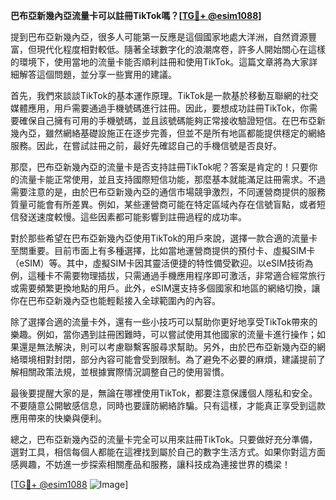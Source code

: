**巴布亞新幾內亞流量卡可以註冊TikTok嗎？[[TG💪+ @esim1088](https://t.me/s/esim1088)]**

提到巴布亞新幾內亞，很多人可能第一反應是這個國家地處大洋洲，自然資源豐富，但現代化程度相對較低。隨著全球數字化的浪潮席卷，許多人開始關心在這樣的環境下，使用當地的流量卡能否順利註冊和使用TikTok。這篇文章將為大家詳細解答這個問題，並分享一些實用的建議。

首先，我們來談談TikTok的基本運作原理。TikTok是一款基於移動互聯網的社交媒體應用，用戶需要通過手機號碼進行註冊。因此，要想成功註冊TikTok，你需要確保自己擁有可用的手機號碼，並且該號碼能夠正常接收驗證短信。在巴布亞新幾內亞，雖然網絡基礎設施正在逐步完善，但並不是所有地區都能提供穩定的網絡服務。因此，在嘗試註冊之前，最好先確認自己的手機信號是否良好。

那麼，巴布亞新幾內亞的流量卡是否支持註冊TikTok呢？答案是肯定的！只要你的流量卡能正常使用，並且支持國際短信功能，那麼基本就能滿足註冊需求。不過需要注意的是，由於巴布亞新幾內亞的通信市場競爭激烈，不同運營商提供的服務質量可能會有所差異。例如，某些運營商可能在特定區域內存在信號盲點，或者短信發送速度較慢。這些因素都可能影響到註冊過程的成功率。

對於那些希望在巴布亞新幾內亞使用TikTok的用戶來說，選擇一款合適的流量卡至關重要。目前市面上有多種選擇，比如當地運營商提供的預付卡、虛擬SIM卡（eSIM）等。其中，虛擬SIM卡因其靈活便捷的特性備受歡迎。以eSIM技術為例，這種卡不需要物理插拔，只需通過手機應用程序即可激活，非常適合經常旅行或需要頻繁更換地點的用戶。此外，eSIM還支持多個國家和地區的網絡切換，讓你在巴布亞新幾內亞也能輕鬆接入全球範圍內的內容。

除了選擇合適的流量卡外，還有一些小技巧可以幫助你更好地享受TikTok帶來的樂趣。例如，當你遇到註冊困難時，可以嘗試使用其他國家的流量卡進行操作；如果還是無法解決，則可以考慮聯繫客服尋求幫助。另外，由於巴布亞新幾內亞的網絡環境相對封閉，部分內容可能會受到限制。為了避免不必要的麻煩，建議提前了解相關政策法規，並根據實際情況調整自己的使用習慣。

最後要提醒大家的是，無論在哪裡使用TikTok，都要注意保護個人隱私和安全。不要隨意公開敏感信息，同時也要謹防網絡詐騙。只有這樣，才能真正享受到這款應用帶來的快樂與便利。

總之，巴布亞新幾內亞的流量卡完全可以用來註冊TikTok。只要做好充分準備，選對工具，相信每個人都能在這裡找到屬於自己的數字生活方式。如果你對這方面感興趣，不妨進一步探索相關產品和服務，讓科技成為連接世界的橋梁！

[[TG💪+ @esim1088](https://t.me/s/esim1088) ![Image](https://i.postimg.cc/4NQfJmqS/Snipaste-2025-05-13-00-14-12.png)]